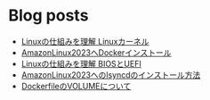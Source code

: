 # Blog posts
<!-- BLOG-POST-LIST:START -->
- [Linuxの仕組みを理解 Linuxカーネル](https://kyrieee.com/linux-karnel/2752/)
- [AmazonLinux2023へDockerインストール](https://kyrieee.com/amazonlinux2023-docker/2742/)
- [Linuxの仕組みを理解 BIOSとUEFI](https://kyrieee.com/linux-bios-uefi/2733/)
- [AmazonLinux2023へのlsyncdのインストール方法](https://kyrieee.com/amazonlinux2023-lsyncd/2723/)
- [DockerfileのVOLUMEについて](https://kyrieee.com/dockerfile-volume/2644/)
<!-- BLOG-POST-LIST:END -->